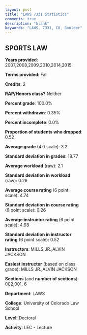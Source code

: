 ```yaml
---
layout: post
title: "LAWS 7331 Statistics"
comments: true
description: "blank"
keywords: "LAWS, 7331, CU, Boulder"
--- 
```

<head>
<script src="https://ajax.googleapis.com/ajax/libs/jquery/2.1.3/jquery.min.js"></script>
<script src="https://dl.dropboxusercontent.com/s/pc42nxpaw1ea4o9/highcharts.js?dl=0"></script>
<!-- <script src="../assets/js/highcharts.js"></script> -->
<style type="text/css">@font-face {
	font-family: "Bebas Neue";
	src: url(https://www.filehosting.org/file/details/544349/BebasNeue%20Regular.otf) format("opentype");
	}
	h1.Bebas { 
		font-family: "Bebas Neue", Verdana, Tahoma;
	}
</style>
</head>
<body>
	<div id="container" style="float: right; width: 45%; height: 88%; margin-left: 2.5%; margin-right: 2.5%;"></div>
	<script language="JavaScript">
		$(document).ready(function() {
		var chart = {type: 'column'};
		var title = {text: 'Grade Distribution'};
		var xAxis = {categories: ['A','B','C','D','F'],crosshair: true};
		var yAxis = {min: 0,title: {text: 'Percentage'}};
		var tooltip = {headerFormat: '<center><b><span style="font-size:20px">{point.key}</span></b></center>',
		               pointFormat: '<td style="padding:0"><b>{point.y:.1f}%</b></td>',
		               footerFormat: '</table>',shared: true,useHTML: true};
		var plotOptions = {column: {pointPadding: 0.0,borderWidth: 0}};  
		var credits = {enabled: false};var series= [{name: 'Percent',data: [38.42,42.63,18.42,0.0,0.53,]}];
		var json = {};
		json.chart = chart;
		json.title = title;
		json.tooltip = tooltip;
		json.xAxis = xAxis;
		json.yAxis = yAxis;  
		json.series = series;
		json.plotOptions = plotOptions;  
		json.credits = credits;
		$('#container').highcharts(json);
	});
	</script>
</body>
			   
## SPORTS LAW

**Years provided**: 2007,2008,2009,2010,2014,2015

**Terms provided**: Fall

**Credits**: 2

**RAP/Honors class?** Neither

**Percent grade**: 100.0%

**Percent withdrawn**: 0.35%

**Percent incomplete**: 0.0%

**Proportion of students who dropped**: 0.52

**Average grade** (4.0 scale): 3.2

**Standard deviation in grades**: 18.77

**Average workload** (raw): 2.1

**Standard deviation in workload** (raw): 0.29

**Average course rating** (6 point scale): 4.74

**Standard deviation in course rating** (6 point scale): 0.26

**Average instructor rating** (6 point scale): 4.98

**Standard deviation in instructor rating** (6 point scale): 0.52

**Instructors**: MILLS JR.,ALVIN JACKSON

**Easiest instructor** (based on class grade): MILLS JR.,ALVIN JACKSON

**Sections** (and **number of sections**): 002,001, 6

**Department**: LAWS

**College**: University of Colorado Law School

**Level**: Doctoral

**Activity**: LEC - Lecture